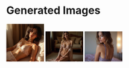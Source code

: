 # Generated Images



<img src="2025_06_29_01.webp" width="100"/> <img src="2025_06_29_02.webp" width="100"/> <img src="2025_06_29_03.webp" width="100"/>